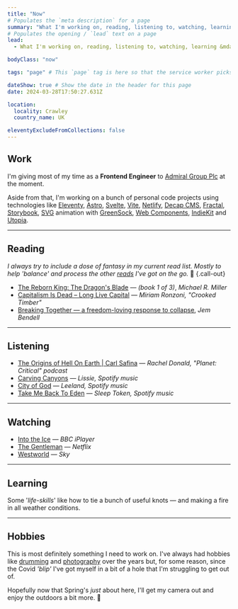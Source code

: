 ```yaml
---
title: "Now"
# Populates the `meta description` for a page
summary: "What I'm working on, reading, listening to, watching, learning, and some hobbies I'm enjoying at the moment."
# Populates the opening / `lead` text on a page
lead:
  - What I'm working on, reading, listening to, watching, learning &mdash; and some hobbies I'm enjoying at the moment.

bodyClass: "now"

tags: "page" # This `page` tag is here so that the service worker picks them up. These pages are picked up in the `mainnav` or `footernav` loops

dateShow: true # Show the date in the header for this page
date: 2024-03-28T17:50:27.631Z

location:
  locality: Crawley
  country_name: UK

eleventyExcludeFromCollections: false
---
```


## Work

I'm giving most of my time as a **Frontend Engineer** to [Admiral Group Plc](https://www.admiralgroup.co.uk/) at the moment.

Aside from that, I'm working on a bunch of personal code projects using technologies like [Eleventy](https://www.11ty.io/), [Astro](https://astro.build/), [Svelte](https://svelte.dev/), [Vite](https://vitejs.dev/), [Netlify](https://www.netlify.com/), [Decap CMS](https://decapcms.org/), [Fractal](https://fractal.build/), [Storybook](https://storybook.js.org/), [SVG](https://developer.mozilla.org/en-US/docs/Web/SVG) animation with [GreenSock](https://greensock.com/), [Web Components](https://developer.mozilla.org/en-US/docs/Web/Web_Components), [IndieKit](https://getindiekit.com/) and [Utopia](https://utopia.fyi/).

---

## Reading

*I always try to include a dose of fantasy in my current read list. Mostly to help 'balance' and process the other [reads](/reading) I've got on the go.* 😬 {.call-out}

* [The Reborn King: The Dragon's Blade](https://www.michaelrmiller.co.uk/therebornking) &mdash; *(book 1 of 3)*, *Michael R. Miller*
* [Capitalism Is Dead – Long Live Capital](https://crookedtimber.org/2024/03/25/capitalism-is-dead-long-live-capital/) &mdash; *Miriam Ronzoni, "Crooked Timber"*
* [Breaking Together &mdash; a freedom-loving response to collapse](https://jembendell.com/2023/04/08/breaking-together-a-freedom-loving-response-to-collapse/), *Jem Bendell*

---

## Listening

* [The Origins of Hell On Earth | Carl Safina](https://www.planetcritical.com/p/the-origins-of-hell-on-earth) &mdash; *Rachel Donald, "Planet: Critical" podcast*
* [Carving Canyons](https://open.spotify.com/album/1Zm0ejBiODh0THwGjkuv8m?si=0OU4FG1tRxShWO1D1ifmqA) &mdash; *Lissie, Spotify music*
* [City of God](https://open.spotify.com/album/6lmCotcDwtqlZskmdwBBau?si=t66Ve_aRSwOeyJCNbJA1nA) &mdash; *Leeland, Spotify music*
* [Take Me Back To Eden](https://open.spotify.com/album/1gjugH97doz3HktiEjx2vY?si=YKYifnuXSE23ytZ8Awg4-Q) &mdash; *Sleep Token, Spotify music*

---

## Watching

* [Into the Ice](https://www.bbc.co.uk/iplayer/episode/m001d7j2/into-the-ice) &mdash; *BBC iPlayer*
* [The Gentleman](https://www.imdb.com/title/tt13210838/) &mdash; *Netflix*
* [Westworld](https://www.imdb.com/title/tt0475784/) &mdash; *Sky*

---

## Learning

Some '*life-skills*' like how to tie a bunch of useful knots &mdash; and making a fire in all weather conditions.

---

## Hobbies

This is most definitely something I need to work on. I've always had hobbies like [drumming](/photos/2016-11-22/photo_201611222058) and [photography](/photos) over the years but, for some reason, since the Covid *'blip'* I've got myself in a bit of a hole that I'm struggling to get out of.

Hopefully now that Spring's *just* about here, I'll get my camera out and enjoy the outdoors a bit more. 🙂
